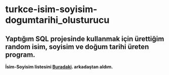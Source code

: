# turkce-isim-soyisim-dogumtarihi_olusturucu
## Yaptığım SQL projesinde kullanmak için ürettiğim random isim, soyisim ve doğum tarihi üreten program.

**İsim-Soyisim listesini [Buradaki](https://github.com/emrekgn). arkadaştan aldım.**
